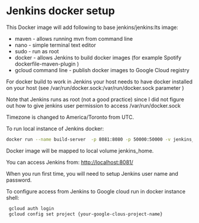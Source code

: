 # Jenkins docker setup 

This Docker image will add following to base jenkins/jenkins:lts image:

- maven - allows running mvn from command line
- nano - simple terminal text editor
- sudo - run as root
- docker - allows Jenkins to build docker images (for example Spotify dockerfile-maven-plugin )
- gcloud command line - publish docker images to Google Cloud registry

For docker build to work in Jenkins your host needs to have docker installed on your host (see /var/run/docker.sock:/var/run/docker.sock parameter )

Note that Jenkins runs as root (not a good practice) since I did not figure out how to give jenkins user permission to access /var/run/docker.sock

Timezone is changed to America/Toronto from UTC.

To run local instance of Jenkins docker:

```bash
docker run --name build-server  -p 8081:8080 -p 50000:50000 -v jenkins_home:/var/jenkins_home -v /var/run/docker.sock:/var/run/docker.sock trules_jenkins
```

Docker image will be mapped to local volume jenkins_home.

You can access Jenkins from: [http://localhost:8081/](http://localhost:8081/)

When you run first time, you will need to setup Jenkins user name and password. 

To configure access from Jenkins to Google cloud run in docker instance shell:
```bash
 gcloud auth login
 gcloud config set project {your-google-clous-project-name}
```

